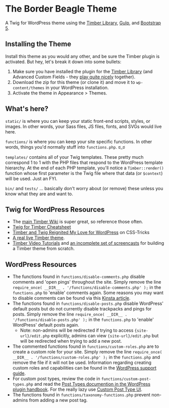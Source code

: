 
# The Border Beagle Theme

A Twig for WordPress theme using the [Timber Library](https://wordpress.org/plugins/timber-library/), [Gulp](https://gulpjs.com/), and [Bootstrap 5](https://getbootstrap.com/).

## Installing the Theme

Install this theme as you would any other, and be sure the Timber plugin is activated. But hey, let's break it down into some bullets:

1. Make sure you have installed the plugin for the [Timber Library](https://wordpress.org/plugins/timber-library/) (and Advanced Custom Fields - they [play quite nicely](https://timber.github.io/docs/guides/acf-cookbook/#nav) together).
2. Download the zip for this theme (or clone it) and move it to `wp-content/themes` in your WordPress installation.
3. Activate the theme in Appearance >  Themes.

## What's here?

`static/` is where you can keep your static front-end scripts, styles, or images. In other words, your Sass files, JS files, fonts, and SVGs would live here.

`functions/` is where you can keep your site specific functions. In other words, things you'd normally stuff into `functions.php`. ಠ_ಠ

`templates/` contains all of your Twig templates. These pretty much correspond 1 to 1 with the PHP files that respond to the WordPress template hierarchy. At the end of each PHP template, you'll notice a `Timber::render()` function whose first parameter is the Twig file where that data (or `$context`) will be used. Just an FYI.

`bin/` and `tests/` ... basically don't worry about (or remove) these unless you know what they are and want to.

## Twig for WordPress Resources

* The [main Timber Wiki](https://github.com/jarednova/timber/wiki) is super great, so reference those often.
* [Twig for Timber Cheatsheet](http://notlaura.com/the-twig-for-timber-cheatsheet/)
* [Timber and Twig Reignited My Love for WordPress](https://css-tricks.com/timber-and-twig-reignited-my-love-for-wordpress/) on CSS-Tricks
* [A real live Timber theme](https://github.com/laras126/yuling-theme).
* [Timber Video Tutorials](http://timber.github.io/timber/#video-tutorials) and [an incomplete set of screencasts](https://www.youtube.com/playlist?list=PLuIlodXmVQ6pkqWyR6mtQ5gQZ6BrnuFx-) for building a Timber theme from scratch.

## WordPress Resources

* The functions found in `functions/disable-comments.php` disable comments and 'open pings' throughout the site. Simply remove the line `require_once( __DIR__ . '/functions/disable-comments.php' );` in the `functions.php` to 'enable' comments again. Some reasons you may want to disable comments can be found via this [Kinsta article](https://kinsta.com/blog/wordpress-disable-comments/).
* The functions found in `functions/disable-posts.php` disable WordPress' default posts but do not currently disable trackpacks and pings for posts. Simply remove the line `require_once( __DIR__ . '/functions/disable-posts.php' );` in the `functions.php` to 'enable' WordPress' default posts again.
	* Note: non-admins will be redirected if trying to access `{site-url}/edit.php` explicitly, admins can view `{site-url}/edit.php` but will be redirected when trying to add a new post.
* The commented functions found in `functions/custom-roles.php` are to create a custom role for your site. Simply remove the line `require_once( __DIR__ . '/functions/custom-roles.php' );` in the `functions.php` and remove the file if it will not be used. Information regarding creating custom roles and capabilities can be found in the [WordPress support guide](https://wordpress.org/support/article/roles-and-capabilities/).
* For custom post types, review the code in `functions/custom-post-types.php` and read the [Post Types documention in the WordPress plugin handbook](https://developer.wordpress.org/plugins/post-types/). For the really lazy use [Custom Post Type UI](https://wordpress.org/plugins/custom-post-type-ui/).
* The functions found in `functions/taxonomy-functions.php` prevent non-admins from adding a new post tag.
